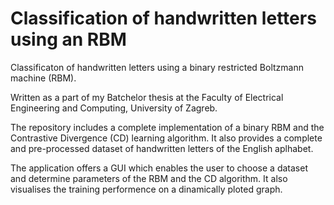 # Classification of handwritten letters using an RBM
Classificaton of handwritten letters using a binary restricted Boltzmann machine (RBM). 

Written as a part of my Batchelor thesis at the Faculty of Electrical Engineering and Computing, University of Zagreb.

The repository includes a complete implementation of a binary RBM and the Contrastive Divergence (CD) learning algorithm. It also provides a complete and pre-processed dataset of handwritten letters of the English aplhabet. 

The application offers a GUI which enables the user to choose a dataset and determine parameters of the RBM and the CD algorithm. It also visualises the training performence on a dinamically ploted graph.
